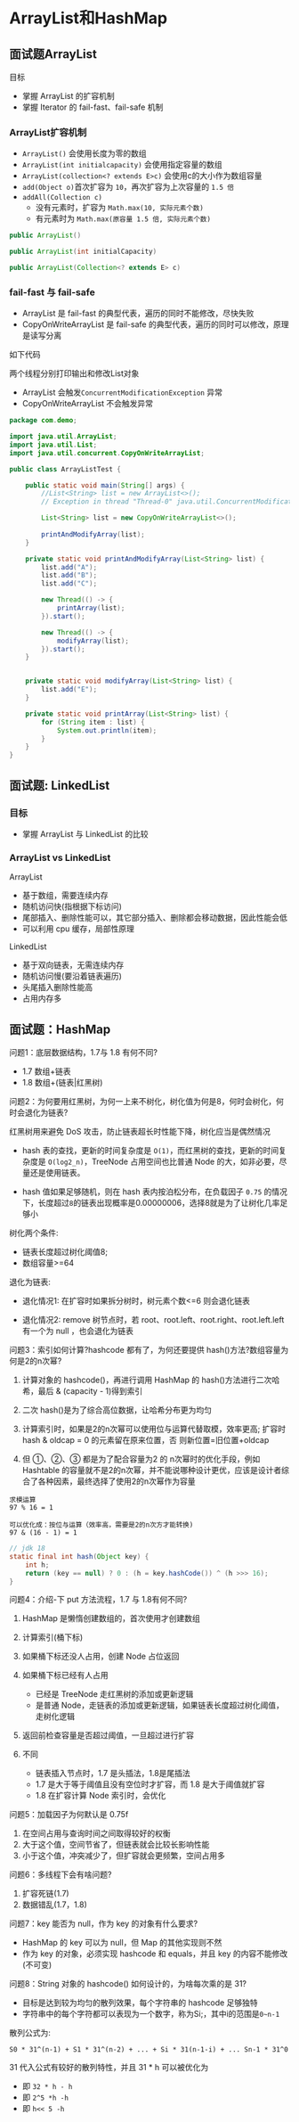 # ArrayList和HashMap

## 面试题ArrayList

目标

- 掌握 ArrayList 的扩容机制
- 掌握 Iterator 的 fail-fast、fail-safe 机制

### ArrayList扩容机制

- `ArrayList()` 会使用长度为零的数组
- `ArrayList(int initialcapacity)` 会使用指定容量的数组
- `ArrayList(collection<? extends E>c)` 会使用c的大小作为数组容量
- `add(Object o)`首次扩容为 `10`，再次扩容为上次容量的 `1.5 倍`
- `addAll(Collection c)`
    - 没有元素时，扩容为 `Math.max(10, 实际元素个数)`
    - 有元素时为 `Math.max(原容量 1.5 倍, 实际元素个数)`

```java
public ArrayList()

public ArrayList(int initialCapacity)

public ArrayList(Collection<? extends E> c)
```

### fail-fast 与 fail-safe

- ArrayList 是 fail-fast 的典型代表，遍历的同时不能修改，尽快失败
- CopyOnWriteArrayList 是 fail-safe 的典型代表，遍历的同时可以修改，原理是读写分离

如下代码

两个线程分别打印输出和修改List对象

- ArrayList 会触发`ConcurrentModificationException` 异常
- CopyOnWriteArrayList 不会触发异常

```java
package com.demo;

import java.util.ArrayList;
import java.util.List;
import java.util.concurrent.CopyOnWriteArrayList;

public class ArrayListTest {

    public static void main(String[] args) {
        //List<String> list = new ArrayList<>();
        // Exception in thread "Thread-0" java.util.ConcurrentModificationException

        List<String> list = new CopyOnWriteArrayList<>();
        
        printAndModifyArray(list);
    }

    private static void printAndModifyArray(List<String> list) {
        list.add("A");
        list.add("B");
        list.add("C");

        new Thread(() -> {
            printArray(list);
        }).start();

        new Thread(() -> {
            modifyArray(list);
        }).start();
    }


    private static void modifyArray(List<String> list) {
        list.add("E");
    }

    private static void printArray(List<String> list) {
        for (String item : list) {
            System.out.println(item);
        }
    }
}
```

## 面试题: LinkedList

### 目标

- 掌握 ArrayList 与 LinkedList 的比较


### ArrayList vs LinkedList

ArrayList

- 基于数组，需要连续内存
- 随机访问快(指根据下标访问)
- 尾部插入、删除性能可以，其它部分插入、删除都会移动数据，因此性能会低
- 可以利用 cpu 缓存，局部性原理

LinkedList

- 基于双向链表，无需连续内存
- 随机访问慢(要沿着链表遍历)
- 头尾插入删除性能高
- 占用内存多

## 面试题：HashMap

问题1：底层数据结构，1.7与 1.8 有何不同?

- 1.7 数组+链表
- 1.8 数组+(链表|红黑树)

问题2：为何要用红黑树，为何一上来不树化，树化值为何是8，何时会树化，何时会退化为链表?

红黑树用来避免 DoS 攻击，防止链表超长时性能下降，树化应当是偶然情况

- hash 表的查找，更新的时间复杂度是 `O(1)`，而红黑树的查找，更新的时间复杂度是 `O(log2_n)`，TreeNode 占用空间也比普通 Node 的大，如非必要，尽量还是使用链表。

- hash 值如果足够随机，则在 hash 表内按泊松分布，在负载因子 `0.75` 的情况下，长度超过`8`的链表出现概率是0.00000006，选择8就是为了让树化几率足够小

树化两个条件:
- 链表长度超过树化阈值8;
- 数组容量>=64

退化为链表:

- 退化情况1: 在扩容时如果拆分树时，树元素个数<=6 则会退化链表

- 退化情况2: remove 树节点时，若 root、root.left、root.right、root.left.left 有一个为 null ，也会退化为链表


问题3：索引如何计算?hashcode 都有了，为何还要提供 hash()方法?数组容量为何是2的n次幂?

1. 计算对象的 hashcode()，再进行调用 HashMap 的 hash()方法进行二次哈希，最后 & (capacity - 1)得到索引
2. 二次 hash()是为了综合高位数据，让哈希分布更为均匀
3. 计算索引时，如果是2的n次幂可以使用位与运算代替取模，效率更高; 扩容时 hash & oldcap = 0 的元素留在原来位置，否
则新位置=旧位置+oldcap

4. 但 ①、②、③ 都是为了配合容量为2 的 n次幂时的优化手段，例如 Hashtable 的容量就不是2的n次幂，并不能说哪种设计更优，应该是设计者综合了各种因素，最终选择了使用2的n次幂作为容量

```
求模运算
97 % 16 = 1

可以优化成：按位与运算（效率高，需要是2的n次方才能转换)
97 & (16 - 1) = 1
```

```java
// jdk 18
static final int hash(Object key) {
    int h;
    return (key == null) ? 0 : (h = key.hashCode()) ^ (h >>> 16);
}
```

问题4：介绍-下 put 方法流程，1.7 与 1.8有何不同?

1. HashMap 是懒惰创建数组的，首次使用才创建数组
2. 计算索引(桶下标)
3. 如果桶下标还没人占用，创建 Node 占位返回
4. 如果桶下标已经有人占用
    - 已经是 TreeNode 走红黑树的添加或更新逻辑
    - 是普通 Node，走链表的添加或更新逻辑，如果链表长度超过树化阈值，走树化逻辑
5. 返回前检查容量是否超过阈值，一旦超过进行扩容

6. 不同
    - 链表插入节点时，1.7 是头插法，1.8是尾插法
    - 1.7 是大于等于阈值且没有空位时才扩容，而 1.8 是大于阈值就扩容
    - 1.8 在扩容计算 Node 索引时，会优化

问题5：加载因子为何默认是 0.75f

1. 在空间占用与查询时间之间取得较好的权衡
2. 大于这个值，空间节省了，但链表就会比较长影响性能
3. 小于这个值，冲突减少了，但扩容就会更频繁，空间占用多

问题6：多线程下会有啥问题?

1. 扩容死链(1.7)
2. 数据错乱(1.7，1.8)

问题7：key 能否为 null，作为 key 的对象有什么要求?

- HashMap 的 key 可以为 null，但 Map 的其他实现则不然
- 作为 key 的对象，必须实现 hashcode 和 equals，并且 key 的内容不能修改(不可变)

问题8：String 对象的 hashcode() 如何设计的，为啥每次乘的是 31?

- 目标是达到较为均匀的散列效果，每个字符串的 hashcode 足够独特
- 字符串中的每个字符都可以表现为一个数字，称为Si;，其中i的范围是`0~n-1`

散列公式为:

```
S0 * 31^(n-1) + S1 * 31^(n-2) + ... + Si * 31(n-1-i) + ... Sn-1 * 31^0 
```

31 代入公式有较好的散列特性，并且 31 * h 可以被优化为
- 即 `32 * h - h`
- 即 `2^5 *h -h`
- 即 `h<< 5 -h`
